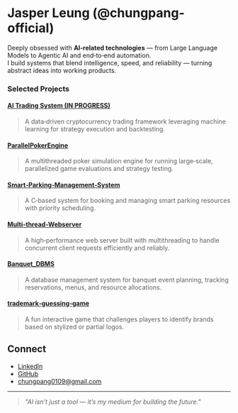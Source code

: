 # Jasper Leung (@chungpang-official)

Deeply obsessed with **AI‑related technologies** — from Large Language Models to Agentic AI and end‑to‑end automation.  
I build systems that blend intelligence, speed, and reliability — turning abstract ideas into working products.

### Selected Projects

#### [AI Trading System (IN PROGRESS)](https://github.com/chungpang-official/ai-trading-system)
> A data‑driven cryptocurrency trading framework leveraging machine learning for strategy execution and backtesting.

#### [ParallelPokerEngine](https://github.com/chungpang-official/ParallelPokerEngine)
> A multithreaded poker simulation engine for running large‑scale, parallelized game evaluations and strategy testing.

#### [Smart‑Parking‑Management‑System](https://github.com/chungpang-official/Smart-Parking-Management-System)
> A C‑based system for booking and managing smart parking resources with priority scheduling.

#### [Multi-thread-Webserver](https://github.com/chungpang-official/Multi-thread-Web-Server)
> A high‑performance web server built with multithreading to handle concurrent client requests efficiently and reliably.
> 
#### [Banquet_DBMS](https://github.com/chungpang-official/Banquet_DBMS)
> A database management system for banquet event planning, tracking reservations, menus, and resource allocations.

#### [trademark‑guessing‑game](https://github.com/chungpang-official/trademark-guessing-game)
> A fun interactive game that challenges players to identify brands based on stylized or partial logos.

## Connect
-  [LinkedIn](https://www.linkedin.com/in/jasper-leung-axce3d2y/)
-  [GitHub](https://github.com/chungpang-official)
-  chungpang0109@gmail.com

---

> *"AI isn’t just a tool — it’s my medium for building the future."*
